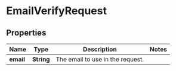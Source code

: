 

# EmailVerifyRequest


## Properties

Name | Type | Description | Notes
------------ | ------------- | ------------- | -------------
**email** | **String** | The email to use in the request. | 



